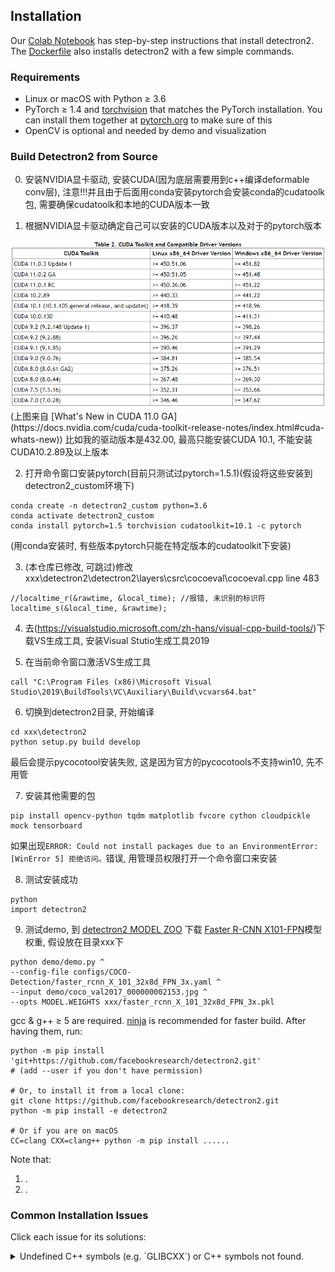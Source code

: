 ## Installation

Our [Colab Notebook](https://colab.research.google.com/drive/16jcaJoc6bCFAQ96jDe2HwtXj7BMD_-m5)
has step-by-step instructions that install detectron2.
The [Dockerfile](docker)
also installs detectron2 with a few simple commands.

### Requirements
- Linux or macOS with Python ≥ 3.6
- PyTorch ≥ 1.4 and [torchvision](https://github.com/pytorch/vision/) that matches the PyTorch installation.
  You can install them together at [pytorch.org](https://pytorch.org) to make sure of this
- OpenCV is optional and needed by demo and visualization


### Build Detectron2 from Source
0. 安装NVIDIA显卡驱动, 安装CUDA(因为底层需要用到c++编译deformable conv层), 注意!!!并且由于后面用conda安装pytorch会安装conda的cudatoolk包, 需要确保cudatoolk和本地的CUDA版本一致

1. 根据NVIDIA显卡驱动确定自己可以安装的CUDA版本以及对于的pytorch版本
<img src="introduce_materials/cuda_version.png" width="600" >
(上图来自 [What's New in CUDA 11.0 GA](https://docs.nvidia.com/cuda/cuda-toolkit-release-notes/index.html#cuda-whats-new))
比如我的驱动版本是432.00, 最高只能安装CUDA 10.1, 不能安装CUDA10.2.89及以上版本

2. 打开命令窗口安装pytorch(目前只测试过pytorch=1.5.1)(假设将这些安装到detectron2_custom环境下)
```
conda create -n detectron2_custom python=3.6
conda activate detectron2_custom
conda install pytorch=1.5 torchvision cudatoolkit=10.1 -c pytorch
```
(用conda安装时, 有些版本pytorch只能在特定版本的cudatoolkit下安装)

3. (本仓库已修改, 可跳过)修改xxx\detectron2\detectron2\layers\csrc\cocoeval\cocoeval.cpp line 483
```
//localtime_r(&rawtime, &local_time); //报错, 未识别的标识符
localtime_s(&local_time, &rawtime);
```

4. 去(https://visualstudio.microsoft.com/zh-hans/visual-cpp-build-tools/)下载VS生成工具, 安装Visual Stutio生成工具2019

5. 在当前命令窗口激活VS生成工具
```
call "C:\Program Files (x86)\Microsoft Visual Studio\2019\BuildTools\VC\Auxiliary\Build\vcvars64.bat"
```

6. 切换到detectron2目录, 开始编译
```
cd xxx\detectron2
python setup.py build develop
```
最后会提示pycocotool安装失败, 这是因为官方的pycocotools不支持win10, 先不用管

7. 安装其他需要的包
```
pip install opencv-python tqdm matplotlib fvcore cython cloudpickle mock tensorboard
```
如果出现`ERROR: Could not install packages due to an EnvironmentError: [WinError 5] 拒绝访问。`错误, 用管理员权限打开一个命令窗口来安装

8. 测试安装成功
```
python
import detectron2
```

9. 测试demo, 到 [detectron2 MODEL ZOO](https://github.com/facebookresearch/detectron2/blob/master/MODEL_ZOO.md) 下载 [Faster R-CNN X101-FPN](https://dl.fbaipublicfiles.com/detectron2/COCO-Detection/faster_rcnn_X_101_32x8d_FPN_3x/139173657/model_final_68b088.pkl)模型权重, 假设放在目录xxx下
```
python demo/demo.py ^
--config-file configs/COCO-Detection/faster_rcnn_X_101_32x8d_FPN_3x.yaml ^
--input demo/coco_val2017_000000002153.jpg ^
--opts MODEL.WEIGHTS xxx/faster_rcnn_X_101_32x8d_FPN_3x.pkl
```

gcc & g++ ≥ 5 are required. [ninja](https://ninja-build.org/) is recommended for faster build.
After having them, run:
```
python -m pip install 'git+https://github.com/facebookresearch/detectron2.git'
# (add --user if you don't have permission)

# Or, to install it from a local clone:
git clone https://github.com/facebookresearch/detectron2.git
python -m pip install -e detectron2

# Or if you are on macOS
CC=clang CXX=clang++ python -m pip install ......
```

Note that:
1. .
2. .

### Common Installation Issues

Click each issue for its solutions:

<details>
<summary>
Undefined C++ symbols (e.g. `GLIBCXX`) or C++ symbols not found.
</summary>
<br/>
Usually it's because the library is compiled with a newer C++ compiler but run with an old C++ runtime.

This often happens with old anaconda.
Try `conda update libgcc`. Then rebuild detectron2.

The fundamental solution is to run the code with proper C++ runtime.
One way is to use `LD_PRELOAD=/path/to/libstdc++.so`.

</details>
